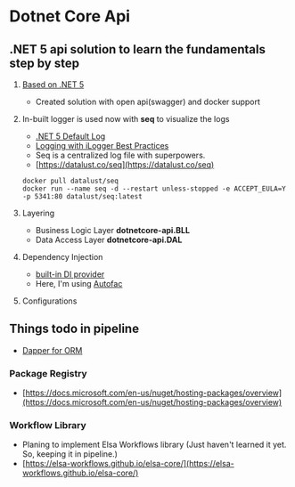 # Dotnet Core Api
## .NET 5 api solution to learn the fundamentals step by step

1. [Based on .NET 5](https://docs.microsoft.com/en-us/dotnet/core/dotnet-five)
    - Created solution with open api(swagger) and docker support

2. In-built logger is used now with **seq** to visualize the logs
    - [.NET 5 Default Log](https://docs.microsoft.com/en-us/aspnet/core/fundamentals/logging/?view=aspnetcore-5.0)
    - [Logging with iLogger Best Practices](https://blog.rsuter.com/logging-with-ilogger-recommendations-and-best-practices/)
    - Seq is a centralized log file with superpowers.
    - [https://datalust.co/seq](https://datalust.co/seq)
    ```batch
    docker pull datalust/seq
    docker run --name seq -d --restart unless-stopped -e ACCEPT_EULA=Y -p 5341:80 datalust/seq:latest
    ```
3. Layering
    - Business Logic Layer **dotnetcore-api.BLL**
    - Data Access Layer **dotnetcore-api.DAL**

4. Dependency Injection
    - [built-in DI provider](https://docs.microsoft.com/en-us/aspnet/core/fundamentals/dependency-injection?view=aspnetcore-5.0)
    - Here, I'm using [Autofac](https://autofac.readthedocs.io/en/latest/integration/aspnetcore.html)

5. Configurations

## Things todo in pipeline
- [Dapper for ORM](https://github.com/DapperLib/Dapper)
### Package Registry
- [https://docs.microsoft.com/en-us/nuget/hosting-packages/overview](https://docs.microsoft.com/en-us/nuget/hosting-packages/overview)
### Workflow Library
- Planing to implement Elsa Workflows library (Just haven't learned it yet. So, keeping it in pipeline.)
- [https://elsa-workflows.github.io/elsa-core/](https://elsa-workflows.github.io/elsa-core/)
